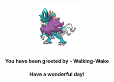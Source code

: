 <p align="center">
    <img src="https://raw.githubusercontent.com/PokeAPI/sprites/master/sprites/pokemon/1009.png" width="150" height="150">
</p>
<h3 align="center">You have been greeted by - <b>Walking-Wake</b></h3>
<h3 align="center">Have a wonderful day!</h3>
